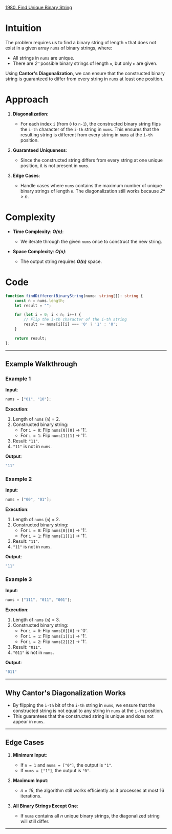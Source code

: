 [1980. Find Unique Binary String](https://leetcode.com/problems/find-unique-binary-string/)

# Intuition

The problem requires us to find a binary string of length `n` that does not exist in a given array `nums` of binary strings, where:
- All strings in `nums` are unique.
- There are *2ⁿ* possible binary strings of length `n`, but only `n` are given.

Using **Cantor's Diagonalization**, we can ensure that the constructed binary string is guaranteed to differ from every string in `nums` at least one position.

# Approach

1. **Diagonalization**:
    - For each index `i` (from `0` to `n-1`), the constructed binary string flips the `i-th` character of the `i-th` string in `nums`. This ensures that the resulting string is different from every string in `nums` at the `i-th` position.
	
2. **Guaranteed Uniqueness**:
    - Since the constructed string differs from every string at one unique position, it is not present in `nums`.
	
3. **Edge Cases**:
    - Handle cases where `nums` contains the maximum number of unique binary strings of length `n`. The diagonalization still works because *2ⁿ > n*.

# Complexity

- **Time Complexity**: ***O(n)***:
    - We iterate through the given `nums` once to construct the new string.
	
- **Space Complexity**: ***O(n)***:
    - The output string requires ***O(n)*** space.

# Code

```typescript
function findDifferentBinaryString(nums: string[]): string {
    const n = nums.length;
    let result = "";

    for (let i = 0; i < n; i++) {
        // Flip the i-th character of the i-th string
        result += nums[i][i] === '0' ? '1' : '0';
    }

    return result;
};

```

---

## **Example Walkthrough**

### **Example 1**

**Input**:

```typescript
nums = ["01", "10"];
```

**Execution**:

1. Length of `nums` (`n`) = 2.
2. Constructed binary string:
    - For `i = 0`: Flip `nums[0][0]` → '1'.
    - For `i = 1`: Flip `nums[1][1]` → '1'.
3. Result: `"11"`.
4. `"11"` is not in `nums`.

**Output**:

```typescript
"11"
```

### **Example 2**

**Input**:

```typescript
nums = ["00", "01"];
```

**Execution**:

1. Length of `nums` (`n`) = 2.
2. Constructed binary string:
    - For `i = 0`: Flip `nums[0][0]` → '1'.
    - For `i = 1`: Flip `nums[1][1]` → '1'.
3. Result: `"11"`.
4. `"11"` is not in `nums`.

**Output**:

```typescript
"11"
```

### **Example 3**

**Input**:

```typescript
nums = ["111", "011", "001"];
```

**Execution**:

1. Length of `nums` (`n`) = 3.
2. Constructed binary string:
    - For `i = 0`: Flip `nums[0][0]` → '0'.
    - For `i = 1`: Flip `nums[1][1]` → '1'.
    - For `i = 2`: Flip `nums[2][2]` → '1'.
3. Result: `"011"`.
4. `"011"` is not in `nums`.

**Output**:

```typescript
"011"
```

---

## **Why Cantor's Diagonalization Works**

- By flipping the `i-th` bit of the `i-th` string in `nums`, we ensure that the constructed string is not equal to any string in `nums` at the `i-th` position.
- This guarantees that the constructed string is unique and does not appear in `nums`.

---

## **Edge Cases**

1. **Minimum Input**:
    - If `n = 1` and `nums = ["0"]`, the output is `"1"`.
    - If `nums = ["1"]`, the output is `"0"`.
	
2. **Maximum Input**:
    - *n = 16*, the algorithm still works efficiently as it processes at most 16 iterations.
	
3. **All Binary Strings Except One**:
    - If `nums` contains all *n* unique binary strings, the diagonalized string will still differ.

---
